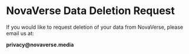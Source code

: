 <!DOCTYPE html>
<html>
<head>
  <title>NovaVerse Data Deletion</title>
</head>
<body>
  <h1>NovaVerse Data Deletion Request</h1>
  <p>If you would like to request deletion of your data from NovaVerse, please email us at:</p>
  <p><strong>privacy@novaverse.media</strong></p>
</body>
</html>
